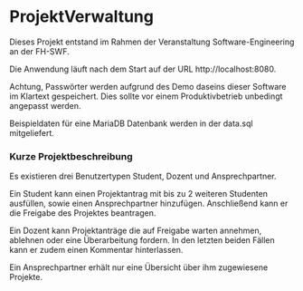 # ProjektVerwaltung

Dieses Projekt entstand im Rahmen der Veranstaltung Software-Engineering an der FH-SWF.

Die Anwendung läuft nach dem Start auf der URL http://localhost:8080.

Achtung, Passwörter werden aufgrund des Demo daseins dieser Software im Klartext gespeichert. Dies sollte vor 
einem Produktivbetrieb unbedingt angepasst werden.

Beispieldaten für eine MariaDB Datenbank werden in der data.sql mitgeliefert.


### Kurze Projektbeschreibung
Es existieren drei Benutzertypen Student, Dozent und Ansprechpartner.

Ein Student kann einen Projektantrag mit bis zu 2 weiteren Studenten ausfüllen, sowie
einen Ansprechpartner hinzufügen. Anschließend kann er die Freigabe des Projektes beantragen.

Ein Dozent kann Projektanträge die auf Freigabe warten annehmen, ablehnen oder eine Überarbeitung fordern.
In den letzten beiden Fällen kann er zudem einen Kommentar hinterlassen.

Ein Ansprechpartner erhält nur eine Übersicht über ihm zugewiesene Projekte.